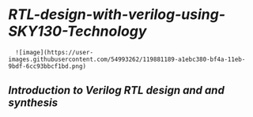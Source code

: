 # **_RTL-design-with-verilog-using-SKY130-Technology_**

      ![image](https://user-images.githubusercontent.com/54993262/119881189-a1ebc380-bf4a-11eb-9bdf-6cc93bbcf1bd.png)

## **_Introduction to Verilog RTL design and and synthesis_**




